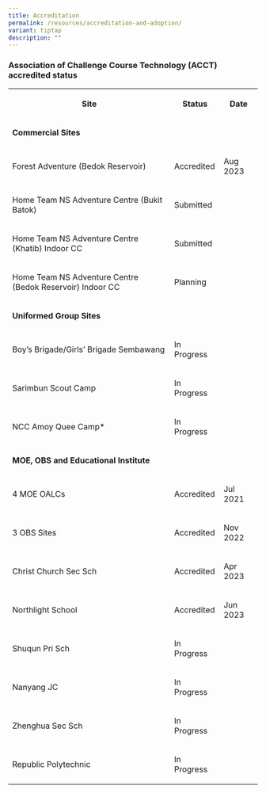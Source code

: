 ```yaml
---
title: Accreditation
permalink: /resources/accreditation-and-adoption/
variant: tiptap
description: ""
---
```

<h3>Association of Challenge Course Technology (ACCT) accredited status</h3><table><tbody><tr><th rowspan="1" colspan="1"><p>Site</p></th><th rowspan="1" colspan="1"><p>Status</p></th><th rowspan="1" colspan="1"><p>Date</p></th></tr><tr><td rowspan="1" colspan="3"><p><strong>Commercial Sites</strong></p></td></tr><tr><td rowspan="1" colspan="1"><p>Forest Adventure (Bedok Reservoir)</p></td><td rowspan="1" colspan="1"><p>Accredited</p></td><td rowspan="1" colspan="1"><p>Aug 2023</p></td></tr><tr><td rowspan="1" colspan="1"><p>Home Team NS Adventure Centre (Bukit Batok)</p></td><td rowspan="1" colspan="1"><p>Submitted</p></td><td rowspan="1" colspan="1"><p></p></td></tr><tr><td rowspan="1" colspan="1"><p>Home Team NS Adventure Centre (Khatib) Indoor CC</p></td><td rowspan="1" colspan="1"><p>Submitted</p></td><td rowspan="1" colspan="1"><p></p></td></tr><tr><td rowspan="1" colspan="1"><p>Home Team NS Adventure Centre (Bedok Reservoir) Indoor CC</p></td><td rowspan="1" colspan="1"><p>Planning</p></td><td rowspan="1" colspan="1"><p></p></td></tr><tr><td rowspan="1" colspan="3"><p><strong>Uniformed Group Sites</strong></p></td></tr><tr><td rowspan="1" colspan="1"><p>Boy’s Brigade/Girls’ Brigade Sembawang</p></td><td rowspan="1" colspan="1"><p>In Progress</p></td><td rowspan="1" colspan="1"><p></p></td></tr><tr><td rowspan="1" colspan="1"><p>Sarimbun Scout Camp</p></td><td rowspan="1" colspan="1"><p>In Progress</p></td><td rowspan="1" colspan="1"><p></p></td></tr><tr><td rowspan="1" colspan="1"><p>NCC Amoy Quee Camp*</p></td><td rowspan="1" colspan="1"><p>In Progress</p></td><td rowspan="1" colspan="1"><p></p></td></tr><tr><td rowspan="1" colspan="3"><p><strong>MOE, OBS and Educational Institute</strong></p></td></tr><tr><td rowspan="1" colspan="1"><p>4 MOE OALCs</p></td><td rowspan="1" colspan="1"><p>Accredited</p></td><td rowspan="1" colspan="1"><p>Jul 2021</p></td></tr><tr><td rowspan="1" colspan="1"><p>3 OBS Sites</p></td><td rowspan="1" colspan="1"><p>Accredited</p></td><td rowspan="1" colspan="1"><p>Nov 2022</p></td></tr><tr><td rowspan="1" colspan="1"><p>Christ Church Sec Sch</p></td><td rowspan="1" colspan="1"><p>Accredited</p></td><td rowspan="1" colspan="1"><p>Apr 2023</p></td></tr><tr><td rowspan="1" colspan="1"><p>Northlight School</p></td><td rowspan="1" colspan="1"><p>Accredited</p></td><td rowspan="1" colspan="1"><p>Jun 2023</p></td></tr><tr><td rowspan="1" colspan="1"><p>Shuqun Pri Sch</p></td><td rowspan="1" colspan="1"><p>In Progress</p></td><td rowspan="1" colspan="1"><p></p></td></tr><tr><td rowspan="1" colspan="1"><p>Nanyang JC</p></td><td rowspan="1" colspan="1"><p>In Progress</p></td><td rowspan="1" colspan="1"><p></p></td></tr><tr><td rowspan="1" colspan="1"><p>Zhenghua Sec Sch</p></td><td rowspan="1" colspan="1"><p>In Progress</p></td><td rowspan="1" colspan="1"><p></p></td></tr><tr><td rowspan="1" colspan="1"><p>Republic Polytechnic</p></td><td rowspan="1" colspan="1"><p>In Progress</p></td><td rowspan="1" colspan="1"><p></p></td></tr></tbody></table><p></p>